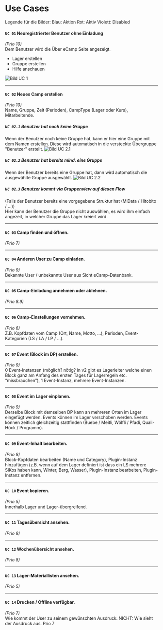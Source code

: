 # Use Cases
Legende für die Bilder:
Blau: Aktion
Rot: Aktiv
Violett: Disabled


#### ```UC 01``` Neuregistrierter Benutzer ohne Einladung 
 _(Prio 10)_  
 Dem Benutzer wird die Über eCamp Seite angezeigt.
 - Lager erstellen  
 - Gruppe erstellen  
 - Hilfe anschauen  
 
 ![Bild UC 1](images/UC01.png)  
 
---
#### ```UC 02``` Neues Camp erstellen
 _(Prio 10)_  
  Name, Gruppe, Zeit (Perioden), CampType (Lager oder Kurs), Mitarbeitende.  

##### ```UC 02.1``` Benutzer hat noch keine Gruppe
 Wenn der Benutzer noch keine Gruppe hat, 
 kann er hier eine Gruppe mit dem Namen erstellen. 
 Diese wird automatisch in die versteckte Übergruppe "Benutzer" erstellt.
 ![Bild UC 2.1](images/UC02_1.png) 
 
##### ```UC 02.2``` Benutzer hat bereits mind. eine Gruppe
 Wenn der Benutzer bereits eine Gruppe hat, dann
 wird automatisch die ausgewählte Gruppe ausgewählt.
  ![Bild UC 2.2](images/UC02_2.png) 
 
##### ```UC 02.3``` Benutzer kommt via Gruppenview auf diesen Flow
 (Falls der Benutzer bereits eine vorgegebene Struktur hat (MiData / Hitobito / …))  
 Hier kann der Benutzer die Gruppe nicht auswählen,
 es wird ihm einfach angezeit, in welcher Gruppe 
 das Lager kreiert wird.
 
---
#### ```UC 03``` Camp finden und öffnen.
 _(Prio 7)_  
 
 
---
#### ```UC 04``` Anderen User zu Camp einladen.
 _(Prio 9)_  
 Bekannte User / unbekannte User aus Sicht eCamp-Datenbank. 
 
  
---
#### ```UC 05``` Camp-Einladung annehmen oder ablehnen.
 _(Prio 8.9)_  
 
  
---
#### ```UC 06``` Camp-Einstellungen vornehmen.
 _(Prio 6)_  
 Z.B. Kopfdaten vom Camp (Ort, Name, Motto, …), Perioden, Event-Kategorien (LS / LA / LP / …).
 
  
---
#### ```UC 07``` Event (Block im DP) erstellen.
 _(Prio 9)_  
 0 Event-Instanzen (möglich? nötig? in v2 gibt es Lagerleiter welche einen Block ganz am Anfang des ersten Tages für Lagerregeln etc. “missbrauchen”), 1 Event-Instanz, mehrere Event-Instanzen.
 
  
---
#### ```UC 08``` Event im Lager einplanen.  
 _(Prio 9)_  
 Derselbe Block mit demselben DP kann an mehreren Orten im Lager eingefügt werden. Events können im Lager verschoben werden. Events können zeitlich gleichzeitig stattfinden (Buebe / Meitli, Wölfli / Pfadi, Quali-Höck / Programm).
  
  
---
#### ```UC 09``` Event-Inhalt bearbeiten.
 _(Prio 8)_  
 Block-Kopfdaten bearbeiten (Name und Category), Plugin-Instanz hinzufügen (z.B. wenn auf dem Lager definiert ist dass ein LS mehrere SiKos haben kann, Winter, Berg, Wasser), Plugin-Instanz bearbeiten, Plugin-Instanz entfernen.
 
  
---
#### ```UC 10``` Event kopieren.
 _(Prio 5)_  
 Innerhalb Lager und Lager-übergreifend. 
 
  
---
#### ```UC 11``` Tagesübersicht ansehen.
 _(Prio 8)_  
 
  
---
#### ```UC 12``` Wochenübersicht ansehen.
 _(Prio 8)_  
 
  
---
#### ```UC 13``` Lager-Materiallisten ansehen.
 _(Prio 5)_  
 
  
---
#### ```UC 14``` Drucken / Offline verfügbar.
 _(Prio 7)_  
 Wie kommt der User zu seinem gewünschten Ausdruck. NICHT: Wie sieht der Ausdruck aus. Prio 7
